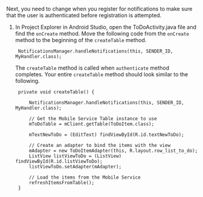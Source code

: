 
Next, you need to change when you register for notifications to make sure that the user is authenticated before registration is attempted.


1. In Project Explorer in Android Studio, open the ToDoActivity.java file and find the `onCreate` method. Move the following code from the `onCreate` method to the beginning of the `createTable` method.

        NotificationsManager.handleNotifications(this, SENDER_ID, MyHandler.class);

     The `createTable` method is called when `authenticate` method completes. Your entire `createTable` method should look similar to the following.

        private void createTable() {
        
            NotificationsManager.handleNotifications(this, SENDER_ID, MyHandler.class);
        
            // Get the Mobile Service Table instance to use
            mToDoTable = mClient.getTable(ToDoItem.class);
            
            mTextNewToDo = (EditText) findViewById(R.id.textNewToDo);
            
            // Create an adapter to bind the items with the view
            mAdapter = new ToDoItemAdapter(this, R.layout.row_list_to_do);
            ListView listViewToDo = (ListView) findViewById(R.id.listViewToDo);
            listViewToDo.setAdapter(mAdapter);
            
            // Load the items from the Mobile Service
            refreshItemsFromTable();
        }	

